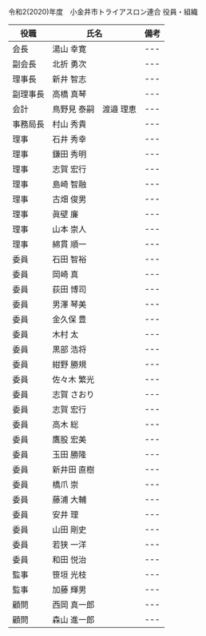 令和2(2020)年度　小金井市トライアスロン連合 役員・組織  

|役職|氏名|備考|
|---|---|---|
|会長|湯山 幸寛|---|
|副会長|北折 勇次|---|
|理事長|新井 智志|---|
|副理事長|高橋 真琴|---|
|会計|鳥野見 泰嗣　渡邉 理恵|---|
|事務局長|村山 秀貴|---|
|理事|石井 秀幸|---|
|理事|鎌田 秀明|---|
|理事|志賀 宏行|---|
|理事|島崎 智融|---|
|理事|古畑 俊男|---|
|理事|眞壁 廉|---|
|理事|山本 崇人|---|
|理事|綿貫 順一|---|
|委員|石田 智裕|---|
|委員|岡崎 真|---|
|委員|荻田 博司|---|
|委員|男澤 琴美|---|
|委員|金久保 豊|---|
|委員|木村 太|---|
|委員|黒部 浩将|---|
|委員|紺野 勝規|---|
|委員|佐々木 繁光|---|
|委員|志賀 さおり|---|
|委員|志賀 宏行|---|
|委員|高木 総|---|
|委員|鷹股 宏美|---|
|委員|玉田 勝隆|---|
|委員|新井田 直樹|---|
|委員|橋爪 崇|---|
|委員|藤浦 大輔|---|
|委員|安井 理|---|
|委員|山田 剛史|---|
|委員|若狭 一洋|---|
|委員|和田 悦治|---|
|監事|笹垣 光枝|---|
|監事|加藤 輝男|---|
|顧問|西岡 真一郎|---|
|顧問|森山 進一郎|---|
